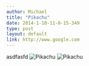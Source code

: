 ```yaml
---
author: Michael
title: "Pikachu"
date: 2014-1-10-11-0-15-349
type: post
layout: default
link: http://www.google.com
---
```

asdfasfd ![Pikachu](http://www.google.com/images/srpr/logo11w.png) ![Pikachu](https://raw.github.com/rememberaaronsw/rememberaaronsw/master/images/2014-1-10-11-0-15-349-pikachu.jpg)